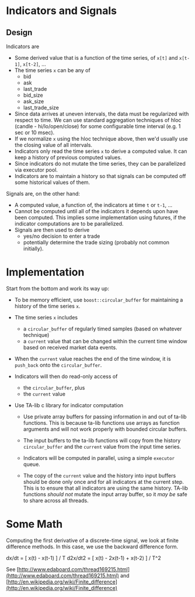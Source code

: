 # Indicators and Signals

## Design
Indicators are

+ Some derived value that is a function of the time series, of `x[t]` and
`x[t-1]`, `x[t-2]`, ...
+ The time series `x` can be any of
  + bid
  + ask
  + last_trade
  + bid_size
  + ask_size
  + last_trade_size
+ Since data arrives at uneven intervals, the data must be regularized with
respect to time.  We can use standard aggregation techniques of hloc (candle -
hi/lo/open/close) for some configurable time interval (e.g. 1 sec or 10 msec).
+ If we normalize `x` using the hloc technique above, then we'd usually use the
closing value of all intervals.
+ Indicators only read the time series `x` to derive a computed value.  It can
keep a history of previous computed values.
+ Since indicators do not mutate the time series, they can be parallelized via
executor pool.
+ Indicators are to maintain a history so that signals can be computed off
some historical values of them.

Signals are, on the other hand:
+ A computed value, a function of, the indicators at time `t` or `t-1`, ...
+ Cannot be computed until all of the indicators it depends upon have been
computed.  This implies some implementation using futures, if the indicator
computations are to be parallelized.
+ Signals are then used to derive
  + yes/no decision to enter a trade
  + potentially determine the trade sizing (probably not common initially).

# Implementation

Start from the bottom and work its way up:

+ To be memory efficient, use `boost::circular_buffer` for maintaining a history
of the time series `x`.

+ The time series `x` includes

  + a `circular_buffer` of regularly timed samples (based on whatever technique)
  + a `current` value that can be changed within the current time window based
on received market data events.

+ When the `current` value reaches the end of the time window, it is
`push_back` onto the `circular_buffer`.

+ Indicators will then do read-only access of

   + the `circular_buffer`, plus
   + the `current` value

+ Use TA-lib c library for indicator computation

  + Use private array buffers for passing information in and out of
ta-lib functions.  This is because ta-lib functions use arrays as function
arguments and will not work properly with bounded circular buffers.

  + The input buffers to the ta-lib functions will copy from the
history `circular_buffer` and the `current` value from the input time
series.

  + Indicators will be computed in parallel, using a simple `executor` queue.

  + The copy of the `current` value and the history into input buffers
should be done only once and for all indicators at the current step.
This is to ensure that all indicators are using the same history. TA-lib
functions *should not* mutate the input array buffer, so it *may be* safe
to share across all threads.

# Some Math

Computing the first derivative of a discrete-time signal, we look at finite
difference methods.  In this case, we use the backward difference form.

   dx/dt = [ x(t) - x(t-1) ] / T
   d2x/dt2 = [ x(t) - 2x(t-1) + x(t-2) ] / T^2

See [http://www.edaboard.com/thread169215.html](http://www.edaboard.com/thread169215.html)
and [http://en.wikipedia.org/wiki/Finite_difference](http://en.wikipedia.org/wiki/Finite_difference)


